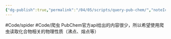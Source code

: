```yaml
---
{"dg-publish":true,"permalink":"/04/05/scripts/query-pub-chem/","noteIcon":"","created":"2025-01-31T00:35","updated":"2025-07-01T20:58"}
---
```


#Code/spider #Code/爬虫
PubChem官方api给出的内容很少，所以希望使用爬虫读取化合物相关的物理性质（沸点、熔点等）
